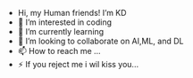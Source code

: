 - Hi, my Human friends! I’m KD
- 👀 I’m interested in coding
- 🌱 I’m currently learning
- 💞️ I’m looking to collaborate on AI,ML, and DL
- 📫 How to reach me ...
- ⚡ If you reject me i wil kiss you...

<!---
KD-Nothing/KD-Nothing is a Nothing i want to learn to create lifes at machines.
If you want you merge with me.
--->
